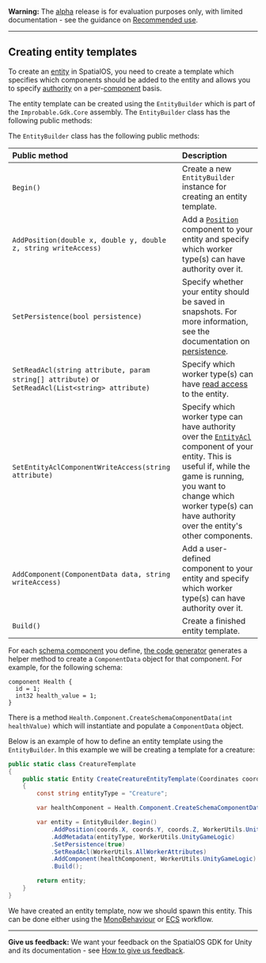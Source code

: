 **Warning:** The [alpha](https://docs.improbable.io/reference/latest/shared/release-policy#maturity-stages) release is for evaluation purposes only, with limited documentation - see the guidance on [Recommended use](../../../README.md#recommended-use).

------

## Creating entity templates

To create an [entity](https://docs.improbable.io/reference/latest/shared/glossary#entity) in SpatialOS, you need to create a template which specifies which components should be added to the entity and allows you to specify [authority](authority.md) on a per-[component](https://docs.improbable.io/reference/latest/shared/glossary#component) basis.

The entity template can be created using the `EntityBuilder` which is part of the `Improbable.Gdk.Core` assembly. The `EntityBuilder` class has the following public methods:

The `EntityBuilder` class has the following public methods:

| Public method                                                | Description                                                  |
| :----------------------------------------------------------- | :----------------------------------------------------------- |
| `Begin()`                                                    | Create a new `EntityBuilder` instance for creating an entity template. |
| `AddPosition(double x, double y, double z, string writeAccess)` | Add a [`Position`](https://docs.improbable.io/reference/latest/shared/schema/standard-schema-library#position-required) component to your entity and specify which worker type(s) can have authority over it. |
| `SetPersistence(bool persistence)`                           | Specify whether your entity should be saved in snapshots. For more information, see the documentation on [persistence](https://docs.improbable.io/reference/latest/shared/glossary#persistence). |
| `SetReadAcl(string attribute, param string[] attribute)` or `SetReadAcl(List<string> attribute)` | Specify which worker type(s) can have [read access](https://docs.improbable.io/reference/latest/shared/glossary#read-and-write-access-authority) to the entity. |
| `SetEntityAclComponentWriteAccess(string attribute)`         | Specify which worker type can have authority over the [`EntityAcl`](https://docs.improbable.io/reference/latest/shared/schema/standard-schema-library#entityacl-required) component of your entity. This is useful if, while the game is running, you want to change which worker type(s) can have authority over the entity's other components. |
| `AddComponent(ComponentData data, string writeAccess)`       | Add a user-defined component to your entity and specify which worker type(s) can have authority over it. |
| `Build()`                                                    | Create a finished entity template.                           |

For each [schema component](https://docs.improbable.io/reference/13.2/shared/glossary#schema) you define, [the code generator](./code-generator.md) generates a helper method to create a `ComponentData` object for that component. For example, for the following schema:

```
component Health {
  id = 1;
  int32 health_value = 1;
}
```

There is a method `Health.Component.CreateSchemaComponentData(int healthValue)` which will instantiate and populate a `ComponentData` object.

Below is an example of how to define an entity template using the `EntityBuilder`. In this example we will be creating a template for a creature:

```csharp
public static class CreatureTemplate
{
    public static Entity CreateCreatureEntityTemplate(Coordinates coords)
    {
        const string entityType = "Creature";

        var healthComponent = Health.Component.CreateSchemaComponentData(healthValue: 100);

        var entity = EntityBuilder.Begin()
            .AddPosition(coords.X, coords.Y, coords.Z, WorkerUtils.UnityGameLogic)
            .AddMetadata(entityType, WorkerUtils.UnityGameLogic)
            .SetPersistence(true)
            .SetReadAcl(WorkerUtils.AllWorkerAttributes)
            .AddComponent(healthComponent, WorkerUtils.UnityGameLogic)
            .Build();

        return entity;
    }
}
```

We have created an entity template, now we should spawn this entity. This can be done either using the [MonoBehaviour](gameobject/world-commands.md) or [ECS](ecs/world-commands.md) workflow.

------

**Give us feedback:** We want your feedback on the SpatialOS GDK for Unity and its documentation  - see [How to give us feedback](../../README.md#give-us-feedback).
